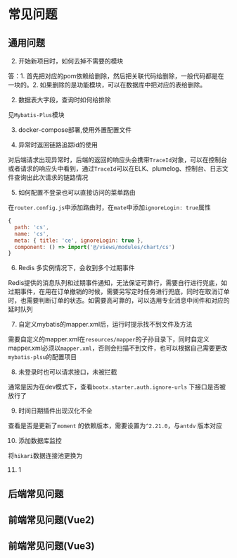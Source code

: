 # 常见问题
## 通用问题

2. 开始新项目时，如何去掉不需要的模块

答：1. 首先把对应的pom依赖给删除，然后把关联代码给删除，一般代码都是在一块的。2. 如果删除的是功能模块，可以在数据库中把对应的表给删除。

2. 数据表大字段，查询时如何给排除

见`Mybatis-Plus`模块

3. docker-compose部署,使用外置配置文件

4. 异常时返回链路追踪id的使用

对后端请求出现异常时，后端的返回的响应头会携带`TraceId`对象，可以在控制台或者请求的响应头中看到，通过`TraceId`可以在ELK、plumelog、控制台、日志文件查询出此次请求的链路情况

5. 如何配置不登录也可以直接访问的菜单路由

在`router.config.js`中添加路由时，在`mate`中添加`ignoreLogin: true`属性
```javascript
{
  path: 'cs',
  name: 'cs',
  meta: { title: 'ce', ignoreLogin: true },
  component: () => import('@/views/modules/chart/cs')
}
```

6. Redis 多实例情况下，会收到多个过期事件

Redis提供的消息队列和过期事件通知，无法保证可靠行，需要自行进行兜底，如过期事件，在用在订单撤销的时候，需要另写定时任务进行兜底，同时在取消订单时，也需要判断订单的状态。如需要高可靠的，可以选用专业消息中间件和对应的延时队列

7. 自定义mybatis的mapper.xml后，运行时提示找不到文件及方法

需要自定义的mapper.xml在`resources/mapper`的子孙目录下，同时自定义mapper.xml必须以`mapper.xml`，否则会扫描不到文件，也可以根据自己需要更改`mybatis-plsu`的配置项目

8. 未登录时也可以请求接口，未被拦截

通常是因为在dev模式下，查看`bootx.starter.auth.ignore-urls` 下接口是否被放行了

9. 时间日期插件出现汉化不全

查看是否是更新了`moment` 的依赖版本，需要设置为`^2.21.0`，与`antdv` 版本对应

10. 添加数据库监控

将`hikari`数据连接池更换为

11. 1

## 后端常见问题


## 前端常见问题(Vue2)


## 前端常见问题(Vue3)
